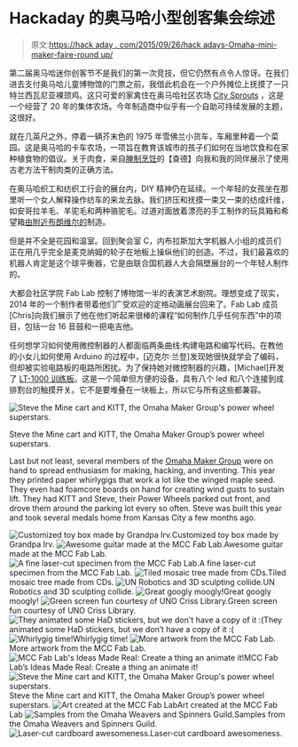 # Hackaday 的奥马哈小型创客集会综述

> 原文:[https://hack aday . com/2015/09/26/hack adays-Omaha-mini-maker-faire-round up/](https://hackaday.com/2015/09/26/hackadays-omaha-mini-maker-faire-roundup/)

第二届奥马哈迷你创客节不是我们的第一次竞技，但它仍然有点令人惊讶。在我们进去支付奥马哈儿童博物馆的门票之前，我借此机会在一个户外摊位上抚摸了一只特兰西瓦尼亚裸颈鸡。这只可爱的家禽住在奥马哈社区农场 [City Sprouts](http://omahasprouts.org/) ，这是一个经营了 20 年的集体农场。今年制造商中似乎有一个自助可持续发展的主题，这很好。

就在几英尺之外，停着一辆芥末色的 1975 年雪佛兰小货车，车厢里种着一个菜园。这是奥马哈的卡车农场，一项旨在教育该城市的孩子们如何在当地饮食和在家种植食物的倡议。关于肉食，来自[腌制烹饪](http://curecooking.com)的【查德】向我和我的同伴展示了使用古老方法干制肉类的正确方法。

在奥马哈织工和纺织工行会的展台内，DIY 精神仍在延续。一个年轻的女孩坐在那里听一个女人解释操作纺车的来龙去脉。我们挤压和抚摸一束又一束的纺成纤维，如安哥拉羊毛、羊驼毛和两种骆驼毛。过道对面放着漂亮的手工制作的玩具箱和希望箱[由附近布朗维尔的](http://www.grandpastoyboxes.com/index.htm)制造。

但是并不全是花园和温室。回到聚会室 C，内布拉斯加大学机器人小组的成员们正在用几乎完全是麦克纳姆的轮子在地板上操纵他们的创造。不过，我们最喜欢的机器人肯定是这个球平衡器，它是由联合国机器人大会隔壁展台的一个年轻人制作的。

大都会社区学院 Fab Lab 控制了博物馆一半的表演艺术剧院。理想变成了现实，2014 年的一个制作者带着他们广受欢迎的定格动画展台回来了。Fab Lab 成员[Chris]向我们展示了他在他们听起来很棒的课程“如何制作几乎任何东西”中的项目，包括一台 16 音鼓和一把电吉他。

任何想学习如何使用微控制器的人都面临两条曲线:构建电路和编写代码。在教他的小女儿如何使用 Arduino 的过程中，[迈克尔·兰登]发现她很快就学会了编码，但却被实验电路板的电路所困扰。为了保持她对微控制器的兴趣，[Michael]开发了 [LT-1000 训练板](http://landonenterprises.com/technology.html)。这是一个简单但方便的设备，具有八个 led 和八个连接到成排割台的触摸开关。它不是要堆叠在一块板上，所以它与所有这些都兼容。

![Steve the Mine cart and KITT, the Omaha Maker Group's power wheel superstars.](../Images/11b0a00c39be1cce1c9bc8fda5fad4a5.png)

Steve the Mine cart and KITT, the Omaha Maker Group’s power wheel superstars.

Last but not least, several members of the [Omaha Maker Group](http://omahamakergroup.org/) were on hand to spread enthusiasm for making, hacking, and inventing. This year they printed paper whirlygigs that work a lot like the winged maple seed. They even had foamcore boards on hand for creating wind gusts to sustain lift. They had KITT and Steve, their Power Wheels parked out front, and drove them around the parking lot every so often. Steve was built this year and took several medals home from Kansas City a few months ago.

  ![Customized toy box made by Grandpa Irv.](../Images/9018d93dcff22b79386a40d53ef2f3bf.png "DSC_0043")Customized toy box made by Grandpa Irv.  ![Awesome guitar made at the MCC Fab Lab.](../Images/ebe487fd24afe847d8113583cef032d4.png "DSC_0076")Awesome guitar made at the MCC Fab Lab.  ![A fine laser-cut specimen from the MCC Fab Lab.](../Images/fbdfef334aa1976f9e45c6dd5af2e012.png "DSC_0012")A fine laser-cut specimen from the MCC Fab Lab.  ![Tiled mosaic tree made from CDs.](../Images/f2b99babf751daa695fa20e88a2fdea3.png "DSC_0041")Tiled mosaic tree made from CDs.  ![UN Robotics and 3D sculpting collide.](../Images/a7875ef6601b20fac33615efa816890b.png "DSC_0020")UN Robotics and 3D sculpting collide.  ![Great googly moogly!](../Images/79edb2e4dbf172e0b45ba774e7678a6b.png "googly-had-logo")Great googly moogly!  ![Green screen fun courtesy of UNO Criss Library.](../Images/b1d58a0604b3ad8a48c2c3307443ea1c.png "DSC_0005")Green screen fun courtesy of UNO Criss Library.  ![They animated some HaD stickers, but we don't have a copy of it :(](../Images/df9208e71ef689878222a471470d4d96.png "DSC_0008")They animated some HaD stickers, but we don’t have a copy of it :(  ![Whirlygig time!](../Images/2afcb19ab973ba2eb7bca37a7b22ed13.png "DSC_0016")Whirlygig time!  ![More artwork from the MCC Fab Lab.](../Images/da2c5bdccaefa01b65372a1be6b5abf2.png "DSC_0013")More artwork from the MCC Fab Lab.  ![MCC Fab Lab's Ideas Made Real: Create a thing an animate it!](../Images/7252afd86a120c2a8a70c2f8c652761f.png "DSC_0006")MCC Fab Lab’s Ideas Made Real: Create a thing an animate it!  ![Steve the Mine cart and KITT, the Omaha Maker Group's power wheel superstars.](../Images/bb629179ca29960450085d3a25911c74.png "power-wheels")Steve the Mine cart and KITT, the Omaha Maker Group’s power wheel superstars.  ![Art created at the MCC Fab Lab](../Images/f5a31ed226849d2874e5c81ecd4fdd45.png "DSC_0011")Art created at the MCC Fab Lab  ![Samples from the Omaha Weavers and Spinners Guild.](../Images/c5e47ec7310b33343c4a5a0d79cfd4fe.png "DSC_0035")Samples from the Omaha Weavers and Spinners Guild.  ![Laser-cut cardboard awesomeness.](../Images/af493edaca1c46ea6ccb302d95ac9928.png "DSC_0014")Laser-cut cardboard awesomeness.